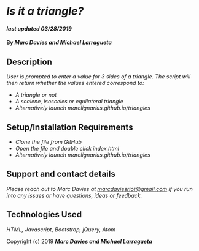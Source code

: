 # _Is it a triangle?_

#### _last updated 03/28/2019_

#### By _**Marc Davies and Michael Larragueta**_

## Description

_User is prompted to enter a value for 3 sides of a triangle. The script will then return whether the values entered correspond to:_
* _A triangle or not_
* _A scalene, isosceles or equilateral triangle_
* _Alternatively launch marclignarius.github.io/triangles_

## Setup/Installation Requirements

* _Clone the file from GitHub_
* _Open the file and double click index.html_
* _Alternatively launch marclignarius.github.io/triangles_

## Support and contact details

_Please reach out to Marc Davies at marcdaviesriot@gmail.com if you run into any issues or have questions, ideas or feedback._

## Technologies Used

_HTML, Javascript, Bootstrap, jQuery, Atom_

Copyright (c) 2019 **_Marc Davies and Michael Larragueta_**
